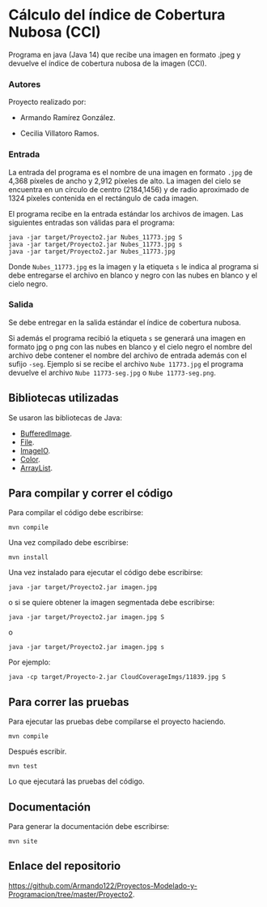 # Cálculo del índice de Cobertura Nubosa (CCI)

Programa en java (Java 14) que recibe una imagen en formato .jpeg y devuelve el índice de cobertura nubosa de la imagen (CCI).

### Autores

Proyecto realizado por:

* Armando Ramírez González.

* Cecilia Villatoro Ramos.

### Entrada

La entrada del programa es el nombre de una imagen en formato `.jpg` de 4,368 píxeles de ancho y 2,912 píxeles de alto. La imagen del cielo se encuentra en un círculo de centro (2184,1456) y de radio aproximado de 1324 píxeles contenida en el rectángulo de cada imagen.

El programa recibe en la entrada estándar los archivos de imagen. Las siguientes entradas son válidas para el programa:

```
java -jar target/Proyecto2.jar Nubes_11773.jpg S
java -jar target/Proyecto2.jar Nubes_11773.jpg s
java -jar target/Proyecto2.jar Nubes_11773.jpg
```

Donde `Nubes_11773.jpg` es la imagen y la etiqueta `s` le indica al programa si debe entregarse el archivo en blanco y negro con las nubes en blanco y el cielo negro.

### Salida

Se debe entregar en la salida estándar el índice de cobertura nubosa.

Si además el programa recibió la etiqueta `s` se generará una imagen en formato jpg o png con las nubes en blanco y el cielo negro el nombre del archivo debe contener el nombre del archivo de entrada además con el sufijo `-seg`. Ejemplo si se recibe el archivo `Nube 11773.jpg` el programa devuelve el archivo `Nube 11773-seg.jpg` o `Nube 11773-seg.png`.

## Bibliotecas utilizadas

Se usaron las bibliotecas de Java:

* [BufferedImage](https://docs.oracle.com/javase/7/docs/api/java/awt/image/BufferedImage.html).
* [File](https://docs.oracle.com/javase/7/docs/api/java/io/File.html).
* [ImageIO](https://docs.oracle.com/javase/7/docs/api/javax/imageio/ImageIO.html).
* [Color](https://docs.oracle.com/javase/7/docs/api/java/awt/Color.html).
* [ArrayList](https://docs.oracle.com/javase/8/docs/api/java/util/ArrayList.html).

## Para compilar y correr el código

Para compilar el código debe escribirse:

```
mvn compile
```

Una vez compilado debe escribirse:

```
mvn install
```

Una vez instalado para ejecutar el código debe escribirse:

```
java -jar target/Proyecto2.jar imagen.jpg
```

o si se quiere obtener la imagen segmentada debe escribirse:

```
java -jar target/Proyecto2.jar imagen.jpg S
```

o

```
java -jar target/Proyecto2.jar imagen.jpg s
```

Por ejemplo:

```
java -cp target/Proyecto-2.jar CloudCoverageImgs/11839.jpg S
```

## Para correr las pruebas

Para ejecutar las pruebas debe compilarse el proyecto haciendo.

```
mvn compile
```

Después escribir.

```
mvn test
```

Lo que ejecutará las pruebas del código.

## Documentación

Para generar la documentación debe escribirse:

```
mvn site
```

## Enlace del repositorio

https://github.com/Armando122/Proyectos-Modelado-y-Programacion/tree/master/Proyecto2.



